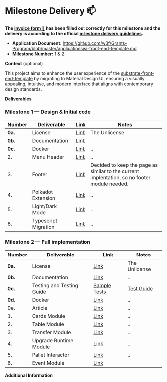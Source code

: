 # Milestone Delivery :mailbox:

**The [invoice form :pencil:](https://docs.google.com/forms/d/e/1FAIpQLSfmNYaoCgrxyhzgoKQ0ynQvnNRoTmgApz9NrMp-hd8mhIiO0A/viewform) has been filled out correctly for this milestone and the delivery is according to the official [milestone delivery guidelines](https://github.com/w3f/Grants-Program/blob/master/docs/Support%20Docs/milestone-deliverables-guidelines.md).**  

* **Application Document:** https://github.com/w3f/Grants-Program/blob/master/applications/si-front-end-template.md 
* **Milestone Number:**  1 & 2
 
**Context** (optional)

This project aims to enhance the user experience of the [substrate-front-end-template](https://github.com/substrate-developer-hub/substrate-front-end-template) by migrating to Material Design UI, ensuring a visually appealing, intuitive, and modern interface that aligns with contemporary design standards.

**Deliverables**

### Milestone 1  — Design & Initial code

| Number | Deliverable | Link | Notes
| ------------- | ------------- | ------------- |------------- |
| **0a.** | License | [Link](https://github.com/stojanov-igor/substrate-front-end-template/blob/material-design-update/LICENSE) | The Unlicense |
| **0b.** | Documentation | [Link](https://github.com/stojanov-igor/substrate-front-end-template/blob/material-design-update/README.md) |   |
| **0c.** | Docker | [Link](https://github.com/stojanov-igor/substrate-front-end-template/blob/material-design-update/Dockerfile) |  .. |
| 2. | Menu Header | [Link](https://github.com/stojanov-igor/substrate-front-end-template/blob/material-design-update/src/AccountSelector.tsx) |  .. |
| 3. | Footer | [Link](https://github.com/stojanov-igor/substrate-front-end-template/blob/material-design-update/src/App.tsx) |  Decided to keep the page as similar to the current implentation, so no footer module needed. |
| 4. | Polkadot Extension| [Link](https://github.com/stojanov-igor/substrate-front-end-template/blob/material-design-update/src/substrate-lib/SubstrateContext.tsx) |  .. |
| 5. | Light/Dark Mode| [Link](https://github.com/stojanov-igor/substrate-front-end-template/blob/material-design-update/src/theme/theme.ts) |  .. |
| 6. | Typescript Migration | [Link](https://github.com/stojanov-igor/substrate-front-end-template/blob/material-design-update/tsconfig.json) |  .. |


### Milestone 2  — Full implementation


| Number | Deliverable | Link | Notes |
| ------------- | ------------- | ------------- |------------- |
| **0a.** | License | [Link](https://github.com/stojanov-igor/substrate-front-end-template/blob/material-design-update/LICENSE) | The Unlicense |
| **0b.** | Documentation | [Link](https://github.com/stojanov-igor/substrate-front-end-template/blob/material-design-update/README.md) | .. |
| **0c.** | Testing and Testing Guide | [Sample Tests](https://github.com/stojanov-igor/substrate-front-end-template/blob/material-design-update/cypress/e2e/Integration-Tests/sample-tests.cy.js) | [Test Guide](https://github.com/stojanov-igor/substrate-front-end-template/blob/material-design-update/README.md#running-tests-in-cypress) |
| **0d.** | Docker | [Link](https://github.com/stojanov-igor/substrate-front-end-template/blob/material-design-update/Dockerfile) | .. |
| 0e. | Article | [Link](https://medium.com/@igorstojanov/substrate-template-with-material-design-typescript-629465de6540) | .. |
| 1. | Cards Module | [Link](https://github.com/stojanov-igor/substrate-front-end-template/blob/material-design-update/src/BlockNumber.tsx) | .. |
| 2. | Table Module| [Link](https://github.com/stojanov-igor/substrate-front-end-template/blob/material-design-update/src/Balances.tsx) | .. |
| 3. | Transfer Module | [Link](https://github.com/stojanov-igor/substrate-front-end-template/blob/material-design-update/src/Transfer.tsx) | .. |
| 4. | Upgrade Runtime Module| [Link](https://github.com/stojanov-igor/substrate-front-end-template/blob/material-design-update/src/Upgrade.tsx) | .. |
| 5. | Pallet Interactor | [Link](https://github.com/stojanov-igor/substrate-front-end-template/blob/material-design-update/src/Interactor.tsx)| .. |
| 6. | Event Module | [Link](https://github.com/stojanov-igor/substrate-front-end-template/blob/material-design-update/src/Events.tsx) |

**Additional Information**

